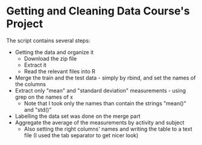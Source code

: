 # Getting and Cleaning Data Course's Project

The script contains several steps:
* Getting the data and organize it
	* Download the zip file
	* Extract it
	* Read the relevant files into R
* Merge the train and the test data - simply by rbind, and set the names of the columns
* Extract only "mean" and "standard deviation" measurements - using grep on the names of x
	* Note that I took only the names than contain the strings "mean()" and "std()"
* Labelling the data set was done on the merge part
* Aggregate the average of the measurements by activity and subject
	* Also setting the right columns' names and writing the table to a text file (I used the tab separator to get nicer look) 